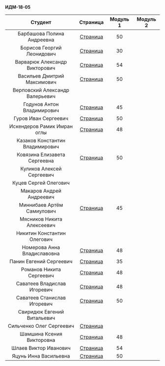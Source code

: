 **ИДМ-18-05**

| Студент | Страница | Модуль 1 | Модуль 2 |
| :---:   |   :-:    |   :-:    |    :-:   |
|Барбашова Полина Андреевна |  [Страница](https://pupka.github.io/barbashova/)  |  50 |  |
|Борисов Георгий Леонидович |[Страница](https://iwepop.github.io)   | 30 |  |
|Варварюк Александр Викторович | [Страница](https://varvariuca.github.io) | 54 |  |
|Васильев Дмитрий Максимович | [Страница](https://DimitriiVasilev.github.io) | 50 |  |
|Верповский Александр Валерьевич |  |  |  |
|Годунов Антон Владимирович | [Страница](https://piohi.github.io/)  | 45 |  |
|Гуров Иван Сергеевич |[Страница](https://gurovivan.github.io/gurovivan/)  |50   |  |
|Искендеров Рамик Имран оглы | [Страница](https://r-5321.github.io/) | 48  |  |
|Казаков Константин Владимирович |  |   |  |
|Ковязина Елизавета Сергеевна |[Страница](https://elizavetakovyazina.github.io) | 50  |  |
|Куликов Алексей Сергеевич |  |  |  |
|Куцев	Сергей	Олегович |  |   |  |
|Макаров Андрей Андреевич |  |   |  |
|Миннибаев Артём Самиулович |  [Страница](https://MinnibaevA.github.io/Minnibaev/) | 45  |  |
|Мясников Никита Алексеевич |  |   |  |
|Никитин Константин Олегович |  |  |  |
|Номерова Анна Владиславовна | [Страница](https://annie-kelyas.github.io/) |48  |  |
|Панин Евгений Сергеевич | [Страница](https://st118590.github.io) |  35 |  |
|Романов Никита Сергеевич | [Страница](https://rolliks-nik.github.io/) | 48  |  |
|Саватеев Владислав Игоревич | [Страница](https://savateevvi.github.io) |  48 |  |
|Саватеев Станислав Игоревич | [Страница](https://savateevs.github.io/savateevs.githab.io/Mysite.html) | 50  |  |
|Свиридюк Евгений Витальевич |  |   |  |
|Сильченко Олег Сергеевич |[Страница](https://Alexey2016.github.io)  |   |  |
|Шамшина Ксения Викторовна | [Страница](https://shamshinakseniya.github.io) | 48 |  |
|Шлаев Виктор Иванович |[Страница](https://viktorshlaev.github.io/)  |54   |  |
|Яцунь Инна Васильевна | [Страница](https://chyogurt.github.io/) | 50 |  |
